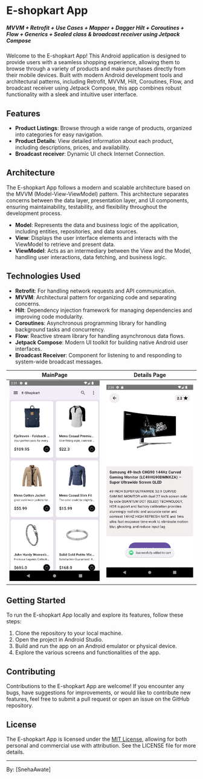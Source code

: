 
# E-shopkart App 

#####  MVVM + Retrofit + Use Cases + Mapper + Dagger Hilt + Coroutines + Flow + Generics + Sealed class & broadcast receiver using Jetpack Compose




Welcome to the E-shopkart App! This Android application is designed to provide users with a seamless shopping experience, allowing them to browse through a variety of products and make purchases directly from their mobile devices. Built with modern Android development tools and architectural patterns, including Retrofit, MVVM, Hilt, Coroutines, Flow, and broadcast receiver using Jetpack Compose, this app combines robust functionality with a sleek and intuitive user interface.

## Features

- **Product Listings**: Browse through a wide range of products, organized into categories for easy navigation.
- **Product Details**: View detailed information about each product, including descriptions, prices, and availability.
- **Broadcast receiver**: Dynamic UI check Internet Connection.

## Architecture

The E-shopkart App follows a modern and scalable architecture based on the MVVM (Model-View-ViewModel) pattern. This architecture separates concerns between the data layer, presentation layer, and UI components, ensuring maintainability, testability, and flexibility throughout the development process.

- **Model**: Represents the data and business logic of the application, including entities, repositories, and data sources.
- **View**: Displays the user interface elements and interacts with the ViewModel to retrieve and present data.
- **ViewModel**: Acts as an intermediary between the View and the Model, handling user interactions, data fetching, and business logic.

## Technologies Used

- **Retrofit**: For handling network requests and API communication.
- **MVVM**: Architectural pattern for organizing code and separating concerns.
- **Hilt**: Dependency injection framework for managing dependencies and improving code modularity.
- **Coroutines**: Asynchronous programming library for handling background tasks and concurrency.
- **Flow**: Reactive stream library for handling asynchronous data flows.
- **Jetpack Compose**: Modern UI toolkit for building native Android user interfaces.
- **Broadcast Receiver**: Component for listening to and responding to system-wide broadcast messages.


| MainPage | Details Page | 
|------------|-------------|
| ![MainPage ](s11.png) | ![Details](s12.png) |
## Getting Started

To run the E-shopkart App locally and explore its features, follow these steps:

1. Clone the repository to your local machine.
2. Open the project in Android Studio.
3. Build and run the app on an Android emulator or physical device.
4. Explore the various screens and functionalities of the app.

## Contributing

Contributions to the E-shopkart App are welcome! If you encounter any bugs, have suggestions for improvements, or would like to contribute new features, feel free to submit a pull request or open an issue on the GitHub repository.

## License

The E-shopkart App is licensed under the [MIT License](LICENSE), allowing for both personal and commercial use with attribution. See the LICENSE file for more details.


---
By: [SnehaAwate]
